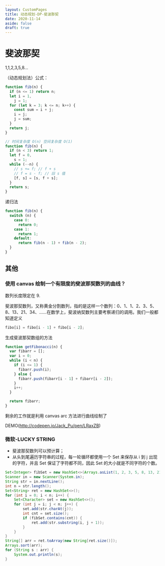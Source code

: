 ```yaml
---
layout: CustomPages
title: 动态规划-DP-斐波那契
date: 2020-11-14
aside: false
draft: true
---
```


# 斐波那契

1,1,2,3,5,8...

（动态规划法）公式：

```js
function fib(n) {
  if (n <= 1) return n;
  let i = 1,
    j = 1;
  for (let k = 3; k <= n; k++) {
    const sum = i + j;
    i = j;
    j = sum;
  }
  return j;
}
```

```js
// 时间复杂度 O(n) 空间复杂度 O(1)
function fib(n) {
  if (n < 3) return 1;
  let f = 0,
    s = 1;
  while (--n) {
    // s += f; // f + s
    // f = s - f; // 旧 s 值
    [f, s] = [s, f + s];
  }
  return s;
}
```

递归法

```js
function fib(n) {
  switch (n) {
    case 0:
      return 0;
    case 1:
      return 1;
    default:
      return fib(n - 1) + fib(n - 2);
  }
}
```

## 其他

### 使用 canvas 绘制一个有限度的斐波那契数列的曲线？

数列长度限定在 9.

斐波那契数列，又称黄金分割数列，指的是这样一个数列：0、1、1、2、3、5、8、13、21、34、……在数学上，斐波纳契数列主要考察递归的调用。我们一般都知道定义

```js
fibo[i] = fibo[i - 1] + fibo[i - 2];
```

生成斐波那契数组的方法

```js
function getFibonacci(n) {
  var fibarr = [];
  var i = 0;
  while (i < n) {
    if (i <= 1) {
      fibarr.push(i);
    } else {
      fibarr.push(fibarr[i - 1] + fibarr[i - 2]);
    }
    i++;
  }

  return fibarr;
}
```

剩余的工作就是利用 canvas arc 方法进行曲线绘制了

DEMO(http://codepen.io/Jack_Pu/pen/LRaxZB)

### 微软-LUCKY STRING

- 斐波那契数列可以预计算；
- 从头到尾遍历字符串的过程，每一轮循环都使用一个 Set 来保存从 i 到 j 出现的字符，并且 Set 保证了字符都不同，因此 Set 的大小就是不同字符的个数。

```java
Set<Integer> fibSet = new HashSet<>(Arrays.asList(1, 2, 3, 5, 8, 13, 21, 34, 55, 89));
Scanner in = new Scanner(System.in);
String str = in.nextLine();
int n = str.length();
Set<String> ret = new HashSet<>();
for (int i = 0; i < n; i++) {
    Set<Character> set = new HashSet<>();
    for (int j = i; j < n; j++) {
        set.add(str.charAt(j));
        int cnt = set.size();
        if (fibSet.contains(cnt)) {
            ret.add(str.substring(i, j + 1));
        }
    }
}
String[] arr = ret.toArray(new String[ret.size()]);
Arrays.sort(arr);
for (String s : arr) {
    System.out.println(s);
}
```
